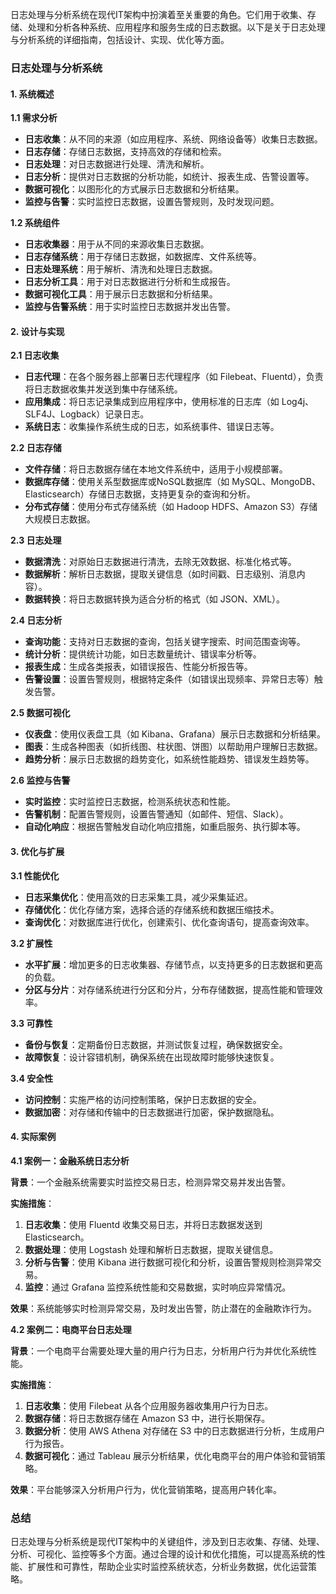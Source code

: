日志处理与分析系统在现代IT架构中扮演着至关重要的角色。它们用于收集、存储、处理和分析各种系统、应用程序和服务生成的日志数据。以下是关于日志处理与分析系统的详细指南，包括设计、实现、优化等方面。

### 日志处理与分析系统

#### **1. 系统概述**

**1.1 需求分析**

- **日志收集**：从不同的来源（如应用程序、系统、网络设备等）收集日志数据。
- **日志存储**：存储日志数据，支持高效的存储和检索。
- **日志处理**：对日志数据进行处理、清洗和解析。
- **日志分析**：提供对日志数据的分析功能，如统计、报表生成、告警设置等。
- **数据可视化**：以图形化的方式展示日志数据和分析结果。
- **监控与告警**：实时监控日志数据，设置告警规则，及时发现问题。

**1.2 系统组件**

- **日志收集器**：用于从不同的来源收集日志数据。
- **日志存储系统**：用于存储日志数据，如数据库、文件系统等。
- **日志处理系统**：用于解析、清洗和处理日志数据。
- **日志分析工具**：用于对日志数据进行分析和生成报告。
- **数据可视化工具**：用于展示日志数据和分析结果。
- **监控与告警系统**：用于实时监控日志数据并发出告警。

#### **2. 设计与实现**

**2.1 日志收集**

- **日志代理**：在各个服务器上部署日志代理程序（如 Filebeat、Fluentd），负责将日志数据收集并发送到集中存储系统。
- **应用集成**：将日志记录集成到应用程序中，使用标准的日志库（如 Log4j、SLF4J、Logback）记录日志。
- **系统日志**：收集操作系统生成的日志，如系统事件、错误日志等。

**2.2 日志存储**

- **文件存储**：将日志数据存储在本地文件系统中，适用于小规模部署。
- **数据库存储**：使用关系型数据库或NoSQL数据库（如 MySQL、MongoDB、Elasticsearch）存储日志数据，支持更复杂的查询和分析。
- **分布式存储**：使用分布式存储系统（如 Hadoop HDFS、Amazon S3）存储大规模日志数据。

**2.3 日志处理**

- **数据清洗**：对原始日志数据进行清洗，去除无效数据、标准化格式等。
- **数据解析**：解析日志数据，提取关键信息（如时间戳、日志级别、消息内容）。
- **数据转换**：将日志数据转换为适合分析的格式（如 JSON、XML）。

**2.4 日志分析**

- **查询功能**：支持对日志数据的查询，包括关键字搜索、时间范围查询等。
- **统计分析**：提供统计功能，如日志数量统计、错误率分析等。
- **报表生成**：生成各类报表，如错误报告、性能分析报告等。
- **告警设置**：设置告警规则，根据特定条件（如错误出现频率、异常日志等）触发告警。

**2.5 数据可视化**

- **仪表盘**：使用仪表盘工具（如 Kibana、Grafana）展示日志数据和分析结果。
- **图表**：生成各种图表（如折线图、柱状图、饼图）以帮助用户理解日志数据。
- **趋势分析**：展示日志数据的趋势变化，如系统性能趋势、错误发生趋势等。

**2.6 监控与告警**

- **实时监控**：实时监控日志数据，检测系统状态和性能。
- **告警机制**：配置告警规则，设置告警通知（如邮件、短信、Slack）。
- **自动化响应**：根据告警触发自动化响应措施，如重启服务、执行脚本等。

#### **3. 优化与扩展**

**3.1 性能优化**

- **日志采集优化**：使用高效的日志采集工具，减少采集延迟。
- **存储优化**：优化存储方案，选择合适的存储系统和数据压缩技术。
- **查询优化**：对数据库进行优化，创建索引、优化查询语句，提高查询效率。

**3.2 扩展性**

- **水平扩展**：增加更多的日志收集器、存储节点，以支持更多的日志数据和更高的负载。
- **分区与分片**：对存储系统进行分区和分片，分布存储数据，提高性能和管理效率。

**3.3 可靠性**

- **备份与恢复**：定期备份日志数据，并测试恢复过程，确保数据安全。
- **故障恢复**：设计容错机制，确保系统在出现故障时能够快速恢复。

**3.4 安全性**

- **访问控制**：实施严格的访问控制策略，保护日志数据的安全。
- **数据加密**：对存储和传输中的日志数据进行加密，保护数据隐私。

#### **4. 实际案例**

**4.1 案例一：金融系统日志分析**

**背景**：一个金融系统需要实时监控交易日志，检测异常交易并发出告警。

**实施措施**：
1. **日志收集**：使用 Fluentd 收集交易日志，并将日志数据发送到 Elasticsearch。
2. **数据处理**：使用 Logstash 处理和解析日志数据，提取关键信息。
3. **分析与告警**：使用 Kibana 进行数据可视化和分析，设置告警规则检测异常交易。
4. **监控**：通过 Grafana 监控系统性能和交易数据，实时响应异常情况。

**效果**：系统能够实时检测异常交易，及时发出告警，防止潜在的金融欺诈行为。

**4.2 案例二：电商平台日志处理**

**背景**：一个电商平台需要处理大量的用户行为日志，分析用户行为并优化系统性能。

**实施措施**：
1. **日志收集**：使用 Filebeat 从各个应用服务器收集用户行为日志。
2. **数据存储**：将日志数据存储在 Amazon S3 中，进行长期保存。
3. **数据分析**：使用 AWS Athena 对存储在 S3 中的日志数据进行分析，生成用户行为报告。
4. **数据可视化**：通过 Tableau 展示分析结果，优化电商平台的用户体验和营销策略。

**效果**：平台能够深入分析用户行为，优化营销策略，提高用户转化率。

### 总结

日志处理与分析系统是现代IT架构中的关键组件，涉及到日志收集、存储、处理、分析、可视化、监控等多个方面。通过合理的设计和优化措施，可以提高系统的性能、扩展性和可靠性，帮助企业实时监控系统状态，分析业务数据，优化运营策略。